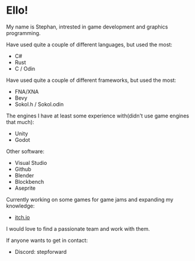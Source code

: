 # Ello!
My name is Stephan, intrested in game development and graphics programming. 

Have used quite a couple of different languages, but used the most: 

  - C#
  - Rust
  - C / Odin

Have used quite a couple of different frameworks, but used the most: 

  - FNA/XNA
  - Bevy
  - Sokol.h / Sokol.odin

The engines I have at least some experience with(didn't use game engines that much):

  - Unity
  - Godot

Other software:

  - Visual Studio
  - Github
  - Blender
  - Blockbench
  - Aseprite

Currently working on some games for game jams and expanding my knowledge:
  - [itch.io](https://stepforward.itch.io/)

I would love to find a passionate team and work with them.

If anyone wants to get in contact:
  - Discord: stepforward
